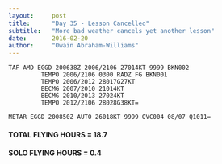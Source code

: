 ```yaml
---
layout:     post
title:      "Day 35 - Lesson Cancelled"
subtitle:   "More bad weather cancels yet another lesson"
date:       2016-02-20
author:     "Owain Abraham-Williams"
---
```


    TAF AMD EGGD 200638Z 2006/2106 27014KT 9999 BKN002
             TEMPO 2006/2106 0300 RADZ FG BKN001
             TEMPO 2006/2012 28017G27KT
             BECMG 2007/2010 21014KT
             BECMG 2010/2013 27024KT
             TEMPO 2012/2106 28028G38KT=

    METAR EGGD 200850Z AUTO 26018KT 9999 OVC004 08/07 Q1011=

#### TOTAL FLYING HOURS = 18.7

#### SOLO FLYING HOURS = 0.4